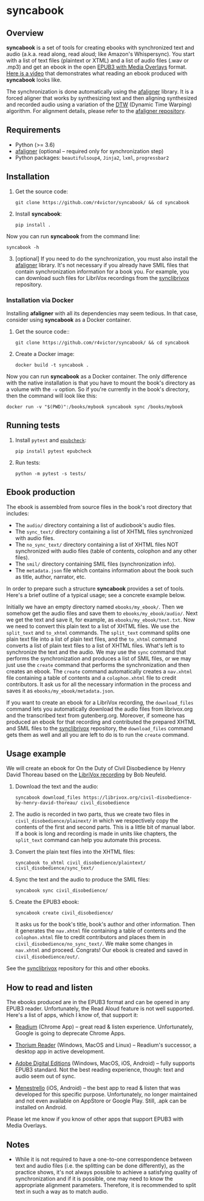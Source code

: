 # syncabook

## Overview

<b>syncabook</b> is a set of tools for creating ebooks with synchronized text and audio (a.k.a. read along, read aloud; like Amazon's Whispersync). You start with a list of text files (plaintext or XTML) and a list of audio files (.wav or .mp3) and get an ebook in the open [EPUB3 with Media Overlays](https://www.w3.org/publishing/epub3/epub-mediaoverlays.html) format. [Here is a video](https://www.youtube.com/watch?v=vEHIzX2yAy4) that demonstrates what reading an ebook produced with <b>syncabook</b> looks like.

The synchronization is done automatically using the [afaligner](https://github.com/r4victor/afaligner) library. It is a forced aligner that works by synthesizing text and then aligning synthesized and recorded audio using a variation of the [DTW](https://en.wikipedia.org/wiki/Dynamic_time_warping) (Dynamic Time Warping) algorithm. For alignment details, please refer to the [afaligner repository](https://github.com/r4victor/afaligner).

## Requirements

* Python (>= 3.6)
* [afaligner](https://github.com/r4victor/afaligner) (optional – required only for synchronization step)
* Python packages: `beautifulsoup4`, `Jinja2`, `lxml`, `progressbar2`

## Installation

1. Get the source code:
   ```
   git clone https://github.com/r4victor/syncabook/ && cd syncabook
   ```

2. Install <b>syncabook</b>:
   ```
   pip install .
   ```

Now you can run <b>syncabook</b> from the command line:

```
syncabook -h
```

3. [optional] If you need to do the synchronization, you must also install the [afaligner](https://github.com/r4victor/afaligner) library. It's not necessary if you already have SMIL files that contain synchronization information for a book you. For example, you can download such files for LibriVox recordings from the [synclibrivox](https://github.com/r4victor/synclibrivox) repository.

### Installation via Docker

Installing <b>afaligner</b> with all its dependencies may seem tedious. In that case,  consider using <b>syncabook</b> as a Docker container.

1. Get the source code::
   ```
   git clone https://github.com/r4victor/syncabook/ && cd syncabook
   ```

2. Create a Docker image:
   ```
   docker build -t syncabook .
   ```

Now you can run <b>syncabook</b> as a Docker container. The only difference with the native installation is that you have to mount the book's directory as a volume with the `-v` option. So if you're currently in the book's directory, then the command will look like this:

```
docker run -v "$(PWD)":/books/mybook syncabook sync /books/mybook
```

## Running tests

1. Install `pytest` and [`epubcheck`](https://pypi.org/project/epubcheck/):
   ```
   pip install pytest epubcheck
   ```

2. Run tests:
   ```
   python -m pytest -s tests/
   ```


## Ebook production

The ebook is assembled from source files in the book's root directory that includes:

* The `audio/` directory containing a list of audiobook's audio files.
* The `sync_text/` directory containing a list of XHTML files synchronized with audio files.
* The `no_sync_text/` directory containing a list of XHTML files NOT synchronized with audio files (table of contents, colophon and any other files).
* The `smil/` directory containing SMIL files (synchronization info).
* The `metadata.json` file which contains information about the book such as title, author, narrator, etc.

In order to prepare such a structure <b>syncabook</b> provides a set of tools. Here's a brief outline of a typical usage; see a concrete example below.

Initially we have an empty directory named `ebooks/my_ebook/`. Then we somehow get the audio files and save them to `ebooks/my_ebook/audio/`. Next we get the text and save it, for example, as `ebooks/my_ebook/text.txt`. Now we need to convert this plain text to a list of XHTML files. We use the `split_text` and `to_xhtml` commands.  The `split_text` command splits one plain text file into a list of plain text files, and the `to_xhtml` command converts a list of plain text files to a list of XHTML files. What's left is to synchronize the text and the audio. We may use the `sync` command that performs the synchronization and produces a list of SMIL files, or we may just use the `create` command that performs the synchronization and then creates an ebook. The `create` command automatically creates a `nav.xhtml` file containing a table of contents and a `colophon.xhtml` file to credit contributors. It ask us for all the necessary information in the process and saves it as `ebooks/my_ebook/metadata.json`.

If you want to create an ebook for a LibriVox recording, the `download_files` command lets you automatically download the audio files from librivox.org and the transcribed text from gutenberg.org. Moreover, if someone has produced an ebook for that recording and contributed the prepared XHTML and SMIL files to the 
[synclibrivox](https://github.com/r4victor/synclibrivox) repository, the `download_files` command gets them as well and all you are left to do is to run the `create` command.

## Usage example

We will create an ebook for On the Duty of Civil Disobedience by Henry David Thoreau based on the [LibriVox recording](https://librivox.org/civil-disobedience-by-henry-david-thoreau/) by Bob Neufeld.

1. Download the text and the audio:

   ```
   syncabook download_files https://librivox.org/civil-disobedience-by-henry-david-thoreau/ civil_disobedience
   ```

2. The audio is recorded in two parts, thus we create two files in  `civil_disobedience/plainext/` in which we respectively copy the contents of the first and second parts. This is a little bit of manual labor. If a book is long and recording is made in units like chapters, the `split_text` command can help you automate this process.

3. Convert the plain text files into the XHTML files:
   ```
   syncabook to_xhtml civil_disobedience/plaintext/ civil_disobedience/sync_text/
   ```

4. Sync the text and the audio to produce the SMIL files:
   ```
   syncabook sync civil_disobedience/
   ```

5. Create the EPUB3 ebook:
   ```
   syncabook create civil_disobedience/
   ```
   It asks us for the book's title, book's author and other information. Then it generates the `nav.xhtml` file containing a table of contents and the `colophon.xhtml` file to credit contributors and places them in `civil_disobedience/no_sync_text/`. We make some changes in `nav.xhtml` and proceed. Congrats! Our ebook is created and saved in `civil_disobedience/out/`.

See the [synclibrivox](https://github.com/r4victor/synclibrivox) repository for this and other ebooks.

## How to read and listen

The ebooks produced are in the EPUB3 format and can be opened in any EPUB3 reader. Unfortunately, the Read Aloud feature is not well supported. Here's a list of apps, which I know of, that support it:

* [Readium](https://chrome.google.com/webstore/detail/readium/fepbnnnkkadjhjahcafoaglimekefifl) (Chrome App) – great read & listen experience. Unfortunately, Google is going to deprecate Chrome Apps.

* [Thorium Reader](https://www.edrlab.org/software/thorium-reader/) (Windows, MacOS and Linux) – Readium's successor, a desktop app in active development.

* [Adobe Digital Editions](https://www.adobe.com/la/solutions/ebook/digital-editions/download.html) (Windows, MacOS, iOS, Android) – fully supports EPUB3 standard. Not the best reading experience, though: text and audio seem out of sync.

* [Menestrello](https://github.com/readbeyond/menestrello) (iOS, Android) – the best app to read & listen that was developed for this specific purpose. Unfortunately, no longer maintained and not even available on AppStore or Google Play. Still, .apk can be installed on Android.

Please let me know if you know of other apps that support EPUB3 with Media Overlays.

## Notes

* While it is not required to have a one-to-one correspondence
    between text and audio files (i.e. the splitting can be done differently), as the practice shows, it's not always possible to achieve a satisfying quality of synchronization and if it is possible, one may need to know the appropriate alignment parameters. Therefore, it is recommended to split text in such a way as to match audio.
